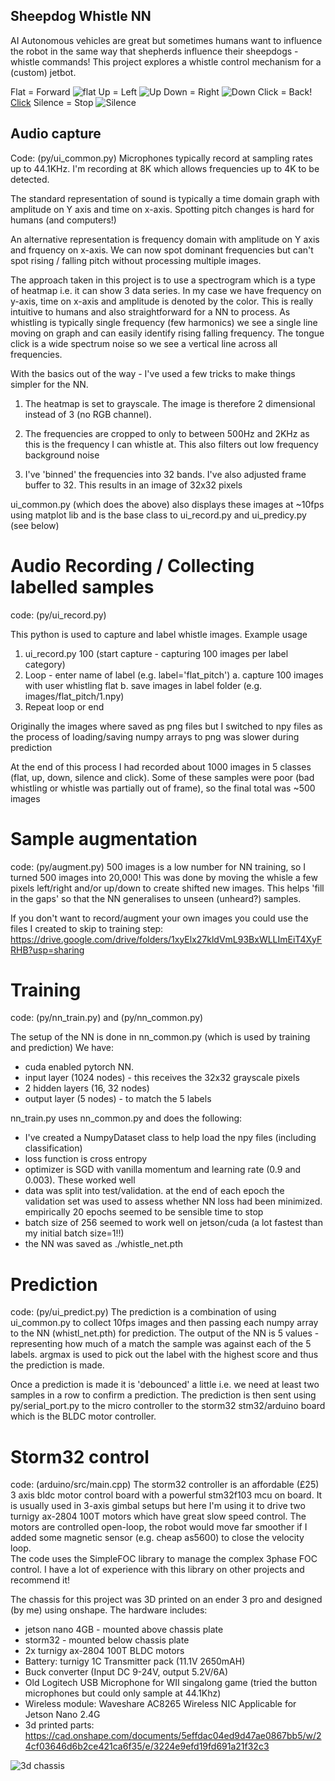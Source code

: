 ## Sheepdog Whistle NN
AI Autonomous vehicles are great but sometimes humans want to influence the robot in the same way that shepherds influence their sheepdogs - whistle commands!  This project explores a whistle control mechanism for a (custom) jetbot.

Flat = Forward ![flat](/flat.png?raw=true "Flat") 
Up = Left ![Up](/up.png?raw=true "Up") 
Down = Right ![Down](/down.png?raw=true "Down") 
Click = Back! [Click](/click.png?raw=true "Click") 
Silence = Stop ![Silence](/silence.png?raw=true "Silence") 

## Audio capture
Code: (py/ui_common.py)
Microphones typically record at sampling rates up to 44.1KHz.  I'm recording at 8K which allows frequencies up to 4K to be detected.    

The standard representation of sound is typically a time domain graph with amplitude on Y axis and time on x-axis.  Spotting pitch changes is hard for humans (and computers!)

An alternative representation is frequency domain with amplitude on Y axis and frquency on x-axis.  We can now spot dominant frequencies but can't spot rising / falling pitch without processing multiple images.

The approach taken in this project is to use a spectrogram which is a type of heatmap i.e. it can show 3 data series.  In my case we have frequency on y-axis, time on x-axis and amplitude is denoted by the color.  This is really intuitive to humans and also straightforward for a NN to process.  As whistling is typically single frequency (few harmonics) we see a single line moving on graph and can easily identify rising falling frequency.  The tongue click is a wide spectrum noise so we see a vertical line across all frequencies.  

With the basics out of the way - I've used a few tricks to make things simpler for the NN.  
1) The heatmap is set to grayscale.  The image is therefore 2 dimensional instead of 3 (no RGB channel).
2) The frequencies are cropped to only to between 500Hz and 2KHz as this is the frequency I can whistle at.  This also filters out low frequency background noise

3) I've 'binned' the frequencies into 32 bands.  I've also adjusted frame buffer to 32.  This results in an image of 32x32 pixels

ui_common.py (which does the above) also displays these images at ~10fps using matplot lib and is the base class to ui_record.py and ui_predicy.py (see below)

# Audio Recording / Collecting labelled samples
code: (py/ui_record.py)

This python is used to capture and label whistle images.  Example usage
 1. ui_record.py 100 (start capture - capturing 100 images per label category)
 2. Loop - enter name of label (e.g. label='flat_pitch')
  a. capture 100 images with user whistling flat
  b. save images in label folder (e.g. images/flat_pitch/1.npy)
 3. Repeat loop or end

Originally the images where saved as png files but I switched to npy files as the process of loading/saving numpy arrays to png was slower during prediction

At the end of this process I had recorded about 1000 images in 5 classes (flat, up, down, silence and click).  Some of these samples were poor (bad whistling or whistle was partially out of frame), so the final total was ~500 images

# Sample augmentation
code: (py/augment.py)
500 images is a low number for NN training, so I turned 500 images into 20,000!  This was done by moving the whisle a few pixels left/right and/or up/down to create shifted new images.  This helps 'fill in the gaps' so that the NN generalises to unseen (unheard?) samples.

If you don't want to record/augment your own images you could use the files I created to skip to training step:
https://drive.google.com/drive/folders/1xyElx27kldVmL93BxWLLImEiT4XyFRHB?usp=sharing

# Training
code: (py/nn_train.py) and (py/nn_common.py)

The setup of the NN is done in nn_common.py (which is used by training and prediction)
We have:
 - cuda enabled pytorch NN.  
 - input layer (1024 nodes) - this receives the 32x32 grayscale pixels
 - 2 hidden layers (16, 32 nodes)
 - output layer (5 nodes) - to match the 5 labels

nn_train.py uses nn_common.py and does the following:
 - I've created a NumpyDataset class to help load the npy files (including classification)
 - loss function is cross entropy
 - optimizer is SGD with vanilla momentum and learning rate (0.9 and 0.003).  These worked well
 - data was split into test/validation.  at the end of each epoch the validation set was used to assess whether NN loss had been minimized.  empirically 20 epochs seemed to be sensible time to stop
 - batch size of 256 seemed to work well on jetson/cuda (a lot fastest than my initial batch size=1!!)
 - the NN was saved as ./whistle_net.pth

 # Prediction
 code: (py/ui_predict.py)
 The prediction is a combination of using ui_common.py to collect 10fps images and then passing each numpy array to the NN (whistl_net.pth) for prediction.   The output of the NN is 5 values - representing how much of a match the sample was against each of the 5 labels.  argmax is used to pick out the label with the highest score and thus the prediction is made.

 Once a prediction is made it is 'debounced' a little i.e. we need at least two samples in a row to confirm a prediction. The prediction is then sent using py/serial_port.py to the micro controller to the storm32 stm32/arduino board which is the BLDC motor controller.

 # Storm32 control
 code: (arduino/src/main.cpp)
 The storm32 controller is an affordable (£25) 3 axis bldc motor control board with a powerful stm32f103 mcu on board.  It is usually used in 3-axis gimbal setups but here I'm using it to drive two turnigy ax-2804 100T motors which have great slow speed control.  The motors are controlled open-loop, the robot would move far smoother if I added some magnetic sensor (e.g. cheap as5600) to close the velocity loop.  
 The code uses the SimpleFOC library to manage the complex 3phase FOC control.  I have a lot of experience with this library on other projects and recommend it!

The chassis for this project was 3D printed on an ender 3 pro and designed (by me) using onshape.  The hardware includes:
 - jetson nano 4GB - mounted above chassis plate
 - storm32 - mounted below chassis plate
 - 2x turnigy ax-2804 100T BLDC motors
 - Battery: turnigy 1C Transmitter pack (11.1V 2650mAH)
 - Buck converter (Input DC 9-24V, output 5.2V/6A)
 - Old Logitech USB Microphone for WII singalong game (tried the button microphones but could only sample at 44.1Khz)
 - Wireless module: Waveshare AC8265 Wireless NIC Applicable for Jetson Nano 2.4G
 - 3d printed parts: https://cad.onshape.com/documents/5effdac04ed9d47ae0867bb5/w/24cf03646d6b2ce421ca6f35/e/3224e9efd19fd691a21f32c3

![3d chassis](/3d-chassis.png?raw=true "3d chassis")
